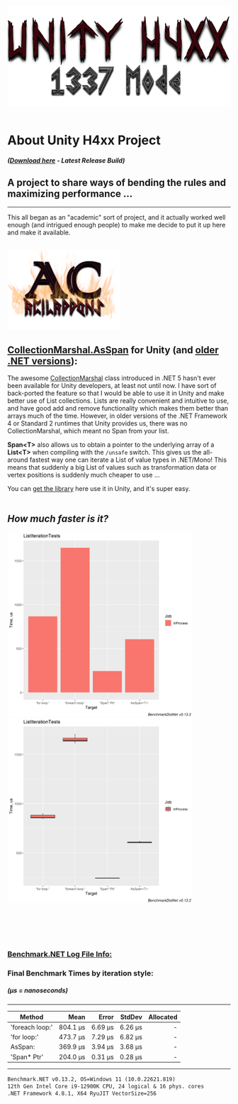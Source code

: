 <img src="https://github.com/atcarter714/UnityH4xx/blob/main/files/UHBanner01.png?raw=true" width=640><br><br>


# **About Unity H4xx Project**
##### ([Download here](https://github.com/atcarter714/UnityH4xx/releases/) - Latest Release Build)

## A project to share ways of bending the rules and maximizing performance ...
--------------------------------------------------------------------------------------------------------------
This all began as an "academic" sort of project, and it actually worked well enough (and intrigued enough people) to
make me decide to put it up here and make it available.
<br>



<br>
<img src="https://github.com/atcarter714/UnityH4xx/blob/main/files/flameBanner_01a.png" width=256> 

## [CollectionMarshal.AsSpan<T>](https://learn.microsoft.com/en-us/dotnet/api/system.runtime.interopservices.collectionsmarshal.asspan?view=net-7.0) for Unity (and [older .NET versions](https://learn.microsoft.com/en-us/previous-versions/dotnet/)):


The awesome [CollectionMarshal](https://learn.microsoft.com/en-us/dotnet/api/system.runtime.interopservices.collectionsmarshal?view=net-7.0) class introduced in .NET 5 hasn't ever been available for Unity developers, at
least not until now. I have sort of back-ported the feature so that I would be able to use it in Unity and
make better use of List collections. Lists are really convenient and intuitive to use, and have good add
and remove functionality which makes them better than arrays much of the time. However, in older versions of
the .NET Framework 4 or Standard 2 runtimes that Unity provides us, there was no CollectionMarshal, which
meant no Span from your list. 

**Span\<T\>** also allows us to obtain a pointer to the underlying array of a **List\<T\>** when compiling with the
`/unsafe` switch. This gives us the all-around fastest way one can iterate a List of value types in .NET/Mono!
This means that suddenly a big List of values such as transformation data or vertex positions is suddenly much
cheaper to use ...<br>

You can [get the library](https://github.com/atcarter714/UnityH4xx/releases/) here use it in Unity, and it's super easy.
<br><br>

## ***How much faster is it?***
<div>
<img src="https://github.com/atcarter714/UnityH4xx/blob/main/files/benchmark-results/benchmark_chart01a_1024.png" width=417>
<img src="https://github.com/atcarter714/UnityH4xx/blob/main/files/benchmark-results/benchmark_chart01b_1024.png" width=417>
</div>

<br><br>
--------------------------------------------------------------------------------------------------------------
### [Benchmark.NET Log File Info:](http://github.com/atcarter714/UnityH4xx/blob/main/files/benchmark-results/ListIterationTests-20221130-222926.log)




### Final Benchmark Times by iteration style:<br>
##### (μs = nanoseconds)
--------------------------------------------------------------
|          Method |     Mean |   Error |  StdDev | Allocated |
|---------------- |---------:|--------:|--------:|----------:|
| 'foreach loop:' | 804.1 μs | 6.69 μs | 6.26 μs |         - |
|     'for loop:' | 473.7 μs | 7.29 μs | 6.82 μs |         - |
|      AsSpan<T>: | 369.9 μs | 3.94 μs | 3.68 μs |         - |
|     'Span* Ptr' | 204.0 μs | 0.31 μs | 0.28 μs |         - |
--------------------------------------------------------------
```
Benchmark.NET v0.13.2, OS=Windows 11 (10.0.22621.819)
12th Gen Intel Core i9-12900K CPU, 24 logical & 16 phys. cores
.NET Framework 4.8.1, X64 RyuJIT VectorSize=256
```
